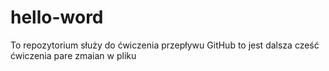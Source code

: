 # hello-word
To repozytorium służy do ćwiczenia przepływu GitHub
to jest dalsza cześć ćwiczenia 
pare zmaian w pliku 
